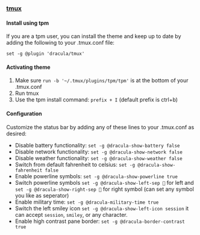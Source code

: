### [tmux](https://github.com/tmux/tmux/wiki)

#### Install using tpm

If you are a tpm user, you can install the theme and keep up to date by adding the following to your .tmux.conf file:

	set -g @plugin 'dracula/tmux'

#### Activating theme

1. Make sure  `run -b '~/.tmux/plugins/tpm/tpm'` is at the bottom of your .tmux.conf
2. Run tmux
3. Use the tpm install command: `prefix + I` (default prefix is ctrl+b)

#### Configuration

Customize the status bar by adding any of these lines to your .tmux.conf as desired:  
* Disable battery functionality: `set -g @dracula-show-battery false`
* Disable network functionality: `set -g @dracula-show-network false`
* Disable weather functionality: `set -g @dracula-show-weather false`
* Switch from default fahrenheit to celsius: `set -g @dracula-show-fahrenheit false`
* Enable powerline symbols: `set -g @dracula-show-powerline true`
* Switch powerline symbols `set -g @dracula-show-left-sep ` for left and `set -g @dracula-show-right-sep ` for right symbol (can set any symbol you like as seperator)
* Enable military time: `set -g @dracula-military-time true`
* Switch the left smiley icon `set -g @dracula-show-left-icon session` it can accept `session`, `smiley`, or any character.
* Enable high contrast pane border: `set -g @dracula-border-contrast true`
